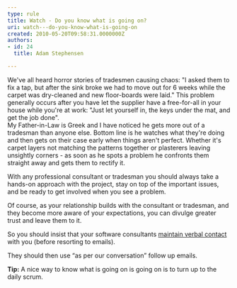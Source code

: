 ```yaml
---
type: rule
title: Watch - Do you know what is going on?
uri: watch---do-you-know-what-is-going-on
created: 2010-05-20T09:58:31.0000000Z
authors:
- id: 24
  title: Adam Stephensen

---
```


We've all heard horror stories of tradesmen causing chaos: "I asked them to fix a tap, but after the sink broke we had to move out for 6 weeks while the carpet was dry-cleaned and new floor-boards were laid." This problem generally occurs after you have let the supplier have a free-for-all in your house while you're at work: "Just let yourself in, the keys under the mat, and get the job done".  
My Father-in-Law is Greek and I have noticed he gets more out of a tradesman than anyone else. Bottom line is he watches what they're doing and then gets on their case early when things aren't perfect. Whether it's carpet layers not matching the patterns together or plasterers leaving unsightly corners - as soon as he spots a problem he confronts them straight away and gets them to rectify it.

With any professional consultant or tradesman you should always take a hands-on approach with the project, stay on top of the important issues, and be ready to get involved when you see a problem.

Of course, as your relationship builds with the consultant or tradesman, and they become more aware of your expectations, you can divulge greater trust and leave them to it.

So you should insist that your software consultants [maintain verbal contact](/management-do-you-maintain-verbal-contact-with-your-client) with you (before resorting to emails).

They should then use “as per our conversation” follow up emails.

**Tip:** A nice way to know what is going on is going on is to turn up to the daily scrum.
